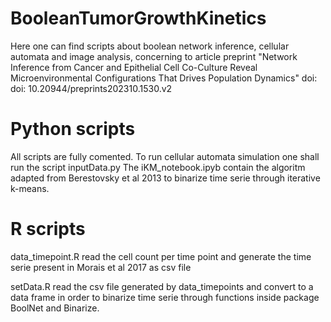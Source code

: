 # BooleanTumorGrowthKinetics
Here one can find scripts about boolean network inference, cellular automata and image analysis, concerning to article preprint 
"Network Inference from Cancer and Epithelial Cell Co-Culture Reveal Microenvironmental Configurations That Drives Population Dynamics"
doi: doi: 10.20944/preprints202310.1530.v2


# Python scripts
All scripts are fully comented. To run cellular automata simulation one shall run the script inputData.py
The iKM_notebook.ipyb contain the algoritm adapted from Berestovsky et al 2013 to binarize time serie through iterative k-means.

# R scripts
data_timepoint.R read the cell count per time point and generate the time serie present in Morais et al 2017
as csv file

setData.R read the csv file generated by data_timepoints and convert to a data frame in order to binarize time serie through 
functions inside package BoolNet and Binarize.





